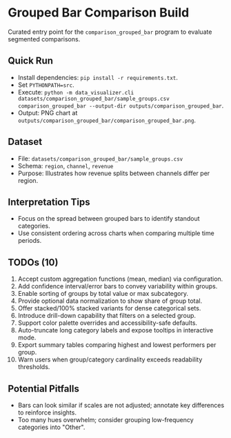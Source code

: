 # Grouped Bar Comparison Build

Curated entry point for the `comparison_grouped_bar` program to evaluate segmented comparisons.

## Quick Run
- Install dependencies: `pip install -r requirements.txt`.
- Set `PYTHONPATH=src`.
- Execute: `python -m data_visualizer.cli datasets/comparison_grouped_bar/sample_groups.csv comparison_grouped_bar --output-dir outputs/comparison_grouped_bar`.
- Output: PNG chart at `outputs/comparison_grouped_bar/comparison_grouped_bar.png`.

## Dataset
- File: `datasets/comparison_grouped_bar/sample_groups.csv`
- Schema: `region`, `channel`, `revenue`
- Purpose: Illustrates how revenue splits between channels differ per region.

## Interpretation Tips
- Focus on the spread between grouped bars to identify standout categories.
- Use consistent ordering across charts when comparing multiple time periods.

## TODOs (10)
1. Accept custom aggregation functions (mean, median) via configuration.
2. Add confidence interval/error bars to convey variability within groups.
3. Enable sorting of groups by total value or max subcategory.
4. Provide optional data normalization to show share of group total.
5. Offer stacked/100% stacked variants for dense categorical sets.
6. Introduce drill-down capability that filters on a selected group.
7. Support color palette overrides and accessibility-safe defaults.
8. Auto-truncate long category labels and expose tooltips in interactive mode.
9. Export summary tables comparing highest and lowest performers per group.
10. Warn users when group/category cardinality exceeds readability thresholds.

## Potential Pitfalls
- Bars can look similar if scales are not adjusted; annotate key differences to reinforce insights.
- Too many hues overwhelm; consider grouping low-frequency categories into "Other".
